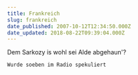 ```yaml
---
title: Frankreich
slug: frankreich
date_published: 2007-10-12T12:34:50.000Z
date_updated: 2018-08-22T09:39:04.000Z
---
```


Dem Sarkozy is wohl sei Alde abgehaun'?

`Wurde soeben im Radio spekuliert`
